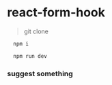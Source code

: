 # react-form-hook

> git clone 

```bash
  npm i
```

```bash
  npm run dev
```

### suggest something
